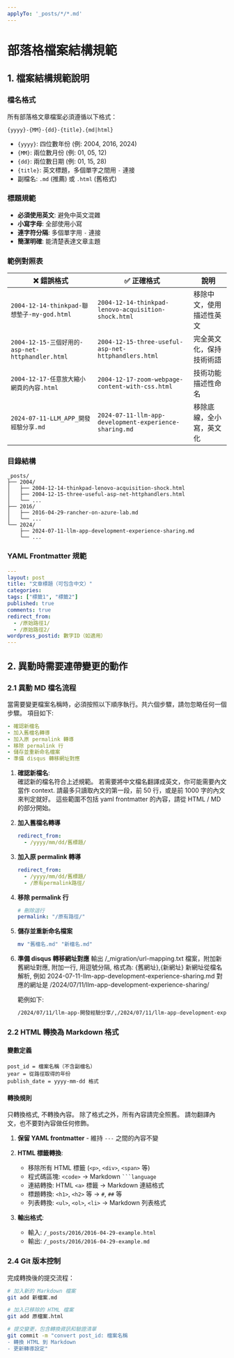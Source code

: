 ```yaml
---
applyTo: '_posts/*/*.md'
---
```


# 部落格檔案結構規範

## 1. 檔案結構規範說明

### 檔名格式
所有部落格文章檔案必須遵循以下格式：
```
{yyyy}-{MM}-{dd}-{title}.{md|html}
```

- `{yyyy}`: 四位數年份 (例: 2004, 2016, 2024)
- `{MM}`: 兩位數月份 (例: 01, 05, 12)
- `{dd}`: 兩位數日期 (例: 01, 15, 28)
- `{title}`: 英文標題，多個單字之間用 `-` 連接
- 副檔名: `.md` (推薦) 或 `.html` (舊格式)

### 標題規範
- **必須使用英文**: 避免中英文混雜
- **小寫字母**: 全部使用小寫
- **連字符分隔**: 多個單字用 `-` 連接
- **簡潔明確**: 能清楚表達文章主題

### 範例對照表

| ❌ 錯誤格式 | ✅ 正確格式 | 說明 |
|------------|------------|------|
| `2004-12-14-thinkpad-聯想墊子-my-god.html` | `2004-12-14-thinkpad-lenovo-acquisition-shock.html` | 移除中文，使用描述性英文 |
| `2004-12-15-三個好用的-asp-net-httphandler.html` | `2004-12-15-three-useful-asp-net-httphandlers.html` | 完全英文化，保持技術術語 |
| `2004-12-17-任意放大縮小網頁的內容.html` | `2004-12-17-zoom-webpage-content-with-css.html` | 技術功能描述性命名 |
| `2024-07-11-LLM_APP_開發經驗分享.md` | `2024-07-11-llm-app-development-experience-sharing.md` | 移除底線，全小寫，英文化 |

### 目錄結構
```
_posts/
├── 2004/
│   ├── 2004-12-14-thinkpad-lenovo-acquisition-shock.html
│   ├── 2004-12-15-three-useful-asp-net-httphandlers.html
│   └── ...
├── 2016/
│   ├── 2016-04-29-rancher-on-azure-lab.md
│   └── ...
└── 2024/
    ├── 2024-07-11-llm-app-development-experience-sharing.md
    └── ...
```

### YAML Frontmatter 規範
```yaml
---
layout: post
title: "文章標題（可包含中文）"
categories: 
tags: ["標籤1", "標籤2"]
published: true
comments: true
redirect_from:
  - /原始路徑1/
  - /原始路徑2/
wordpress_postid: 數字ID（如適用）
---
```

## 2. 異動時需要連帶變更的動作

### 2.1 異動 MD 檔名流程

當需要變更檔案名稱時，必須按照以下順序執行。共六個步驟，請勿忽略任何一個步驟。
項目如下:

```yaml
- 確認新檔名
- 加入舊檔名轉導
- 加入原 permalink 轉導
- 移除 permalink 行
- 儲存並重新命名檔案
- 準備 disqus 轉移網址對應
```


1. **確認新檔名**:  
確認新的檔名符合上述規範。
若需要將中文檔名翻譯成英文，你可能需要內文當作 context.
請最多只讀取內文的第一段，前 50 行，或是前 1000 字的內文來判定就好。
這些範圍不包括 yaml frontmatter 的內容，請從 HTML / MD 的部分開始。


2. **加入舊檔名轉導**
   ```yaml
   redirect_from:
     - /yyyy/mm/dd/舊標題/
   ```

3. **加入原 permalink 轉導**
   ```yaml
   redirect_from:
     - /yyyy/mm/dd/舊標題/
     - /原有permalink路徑/
   ```

4. **移除 permalink 行**
   ```yaml
   # 刪除這行
   permalink: "/原有路徑/"
   ```

5. **儲存並重新命名檔案**
   ```bash
   mv "舊檔名.md" "新檔名.md"
   ```

6. **準備 disqus 轉移網址對應**
   輸出 /_migration/url-mapping.txt 檔案，附加新舊網址對應, 附加一行, 用逗號分隔, 格式為: {舊網址},{新網址}
   新網址從檔名解析, 例如 2024-07-11-llm-app-development-experience-sharing.md 對應的網址是 /2024/07/11/llm-app-development-experience-sharing/

   範例如下:
   ```txt
   /2024/07/11/llm-app-開發經驗分享/,/2024/07/11/llm-app-development-experience-sharing/
   ```
   
### 2.2 HTML 轉換為 Markdown 格式

#### 變數定義
```
post_id = 檔案名稱（不含副檔名）
year = 從路徑取得的年份
publish_date = yyyy-mm-dd 格式
```

#### 轉換規則

只轉換格式, 不轉換內容。
除了格式之外，所有內容請完全照舊。
請勿翻譯內文，也不要對內容做任何修飾。

1. **保留 YAML frontmatter** - 維持 `---` 之間的內容不變
2. **HTML 標籤轉換**:
   - 移除所有 HTML 標籤 (`<p>`, `<div>`, `<span>` 等)
   - 程式碼區塊: `<code>` → Markdown ` ```language `
   - 連結轉換: HTML `<a>` 標籤 → Markdown 連結格式
   - 標題轉換: `<h1>`, `<h2>` 等 → `#`, `##` 等
   - 列表轉換: `<ul>`, `<ol>`, `<li>` → Markdown 列表格式

3. **輸出格式**:
   - 輸入: `/_posts/2016/2016-04-29-example.html`
   - 輸出: `/_posts/2016/2016-04-29-example.md`

### 2.4 Git 版本控制

完成轉換後的提交流程：
```bash
# 加入新的 Markdown 檔案
git add 新檔案.md

# 加入已移除的 HTML 檔案
git add 原檔案.html

# 提交變更，包含轉換資訊和驗證清單
git commit -m "convert post_id: 檔案名稱
- 轉換 HTML 到 Markdown
- 更新轉導設定"
```